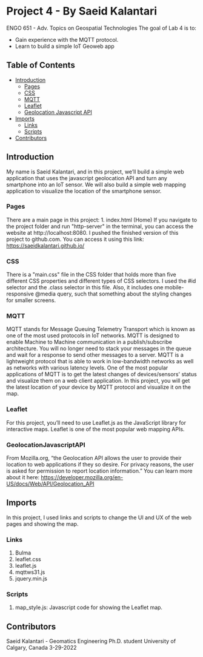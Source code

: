 # Project 4 - By Saeid Kalantari

ENGO 651 - Adv. Topics on Geospatial Technologies
The goal of Lab 4 is to:
* Gain experience with the MQTT protocol.
* Learn to build a simple IoT Geoweb app

## Table of Contents

   * [Introduction](#introduction)
      * [Pages](#pages)
      * [CSS](#css)
      * [MQTT](#MQTT)
      * [Leaflet](#Leaflet)
      * [Geolocation Javascript API](#GeolocationJavascriptAPI)
   * [Imports](#Imports)
      * [Links](#links)
      * [Scripts](#Scripts)
   * [Contributors](#contributors)



## Introduction
My name is Saeid Kalantari, and in this project, we’ll build a simple web application that uses the javascript geolocation API and turn any smartphone into an IoT sensor. We will also build a simple web mapping application to visualize the location of the smartphone sensor.
### Pages
There are a main page in this project: 1. index.html (Home)
If you navigate to the project folder and run "http-server" in the terminal, you can access the website at http://localhost:8080. I pushed the finished version of this project to github.com. You can access it using this link: https://saeidkalantari.github.io/

### CSS
There is a "main.css" file in the CSS folder that holds more than five different CSS properties and different types of CSS selectors. I used the #id selector and the .class selector in this file. Also, it includes one mobile-responsive @media query, such that something about the styling changes for smaller screens.
### MQTT
MQTT stands for Message Queuing Telemetry Transport which is known as one of the most used protocols in IoT networks. MQTT is designed to enable Machine to Machine communication in a publish/subscribe architecture. You will no longer need to stack your messages in the queue and wait for a response to send other messages to a server. MQTT is a lightweight protocol that is able to work in low-bandwidth networks as well as networks with various latency levels. One of the most popular applications of MQTT is to get the latest changes of devices/sensors' status and visualize them on a web client application. In this project, you will get the latest location of your device by MQTT protocol and visualize it on the map.
### Leaflet
For this project, you’ll need to use Leaflet.js as the JavaScript library for interactive maps. Leaflet is one of the most popular web mapping APIs.
### GeolocationJavascriptAPI
From Mozilla.org, “the Geolocation API allows the user to provide their location to web applications if they so desire. For privacy reasons, the user is asked for permission to report location information.” You can learn more about it here: https://developer.mozilla.org/en-US/docs/Web/API/Geolocation_API

## Imports
In this project, I used links and scripts to change the UI and UX of the web pages and showing the map.
### Links
1. Bulma
2. leaflet.css
3. leaflet.js
4. mqttws31.js
5. jquery.min.js
### Scripts
1. map_style.js: Javascript code for showing the Leaflet map.

## Contributors
Saeid Kalantari - Geomatics Engineering Ph.D. student University of Calgary, Canada 3-29-2022

